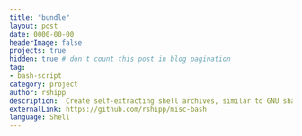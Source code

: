 ```yaml
---
title: "bundle"
layout: post
date: 0000-00-00
headerImage: false
projects: true
hidden: true # don't count this post in blog pagination
tag:
- bash-script
category: project
author: rshipp
description:  Create self-extracting shell archives, similar to GNU shar.
externalLink: https://github.com/rshipp/misc-bash
language: Shell
---
```

